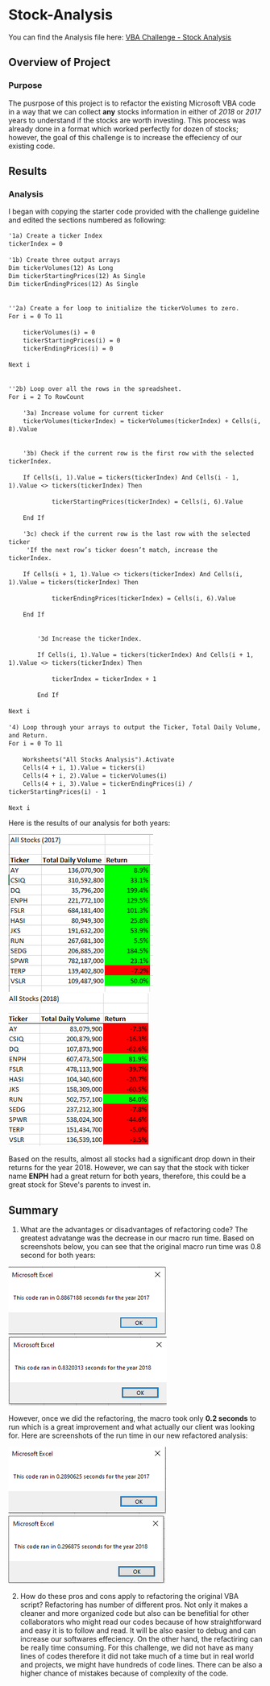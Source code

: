 # Stock-Analysis

You can find the Analysis file here: [VBA Challenge - Stock Analysis](https://github.com/NedaAJ/stock-analysis/blob/main/VBA_Challenge.xlsm)

## Overview of Project
### Purpose
The pusrpose of this project is to refactor the existing Microsoft VBA code in a way that we can collect **any** stocks information in either of _2018_ or _2017_ years to understand if the stocks are worth investing. This process was already done in a format which worked perfectly for dozen of stocks; however, the goal of this challenge is to increase the effeciency of our existing code.

## Results
### Analysis
I began with copying the starter code provided with the challenge guideline and edited the sections numbered as following:

    '1a) Create a ticker Index
    tickerIndex = 0

    '1b) Create three output arrays
    Dim tickerVolumes(12) As Long
    Dim tickerStartingPrices(12) As Single
    Dim tickerEndingPrices(12) As Single
    
    
    ''2a) Create a for loop to initialize the tickerVolumes to zero.
    For i = 0 To 11
    
        tickerVolumes(i) = 0
        tickerStartingPrices(i) = 0
        tickerEndingPrices(i) = 0
        
    Next i
        
        
    ''2b) Loop over all the rows in the spreadsheet.
    For i = 2 To RowCount
    
        '3a) Increase volume for current ticker
        tickerVolumes(tickerIndex) = tickerVolumes(tickerIndex) + Cells(i, 8).Value
        
        
        '3b) Check if the current row is the first row with the selected tickerIndex.
                   
        If Cells(i, 1).Value = tickers(tickerIndex) And Cells(i - 1, 1).Value <> tickers(tickerIndex) Then
                
                tickerStartingPrices(tickerIndex) = Cells(i, 6).Value
            
        End If
        
        '3c) check if the current row is the last row with the selected ticker
         'If the next row’s ticker doesn’t match, increase the tickerIndex.
        
        If Cells(i + 1, 1).Value <> tickers(tickerIndex) And Cells(i, 1).Value = tickers(tickerIndex) Then
                
                tickerEndingPrices(tickerIndex) = Cells(i, 6).Value
            
        End If
            

            '3d Increase the tickerIndex.
            
            If Cells(i, 1).Value = tickers(tickerIndex) And Cells(i + 1, 1).Value <> tickers(tickerIndex) Then
                
                tickerIndex = tickerIndex + 1
                     
            End If
    
    Next i
    
    '4) Loop through your arrays to output the Ticker, Total Daily Volume, and Return.
    For i = 0 To 11
        
        Worksheets("All Stocks Analysis").Activate
        Cells(4 + i, 1).Value = tickers(i)
        Cells(4 + i, 2).Value = tickerVolumes(i)
        Cells(4 + i, 3).Value = tickerEndingPrices(i) / tickerStartingPrices(i) - 1   
        
    Next i

Here is the results of our analysis for both years:

![VBA_Challenge_2017](Resources/VBA_Challenge_2017.PNG)
![VBA_Challenge_2018](Resources/VBA_Challenge_2018.PNG)

Based on the results, almost all stocks had a significant drop down in their returns for the year 2018. However, we can say that the stock with ticker name **ENPH** had a great return for both years, therefore, this could be a great stock for Steve's parents to invest in.

## Summary

1. What are the advantages or disadvantages of refactoring code?
The greatest advatange was the decrease in our macro run time. Based on screenshots below, you can see that the original macro run time was 0.8 second for both years:

![Original_code_2017_Run_Time](Resources/Original_code_2017_Run_Time.PNG)
![Original_code_2018_Run_Time](Resources/Original_code_2018_Run_Time.PNG)

However, once we did the refactoring, the macro took only **0.2 seconds** to run which is a great improvement and what actually our client was looking for. Here are screenshots of the run time in our new refactored analysis:

![2017_Run_Time](Resources/2017_Run_Time.PNG)
![2018_Run_Time](Resources/2018_Run_Time.PNG)

2. How do these pros and cons apply to refactoring the original VBA script?
Refactoring has number of different pros. Not only it makes a cleaner and more organized code but also can be benefitial for other collaborators who might read our codes because of how straightforward and easy it is to follow and read. It will be also easier to debug and can increase our softwares effeciency. On the other hand, the refactiring can be really time consuming. For this challenge, we did not have as many lines of codes therefore it did not take much of a time but in real world and projects, we might have hundreds of code lines. There can be also a higher chance of mistakes because of complexity of the code.
